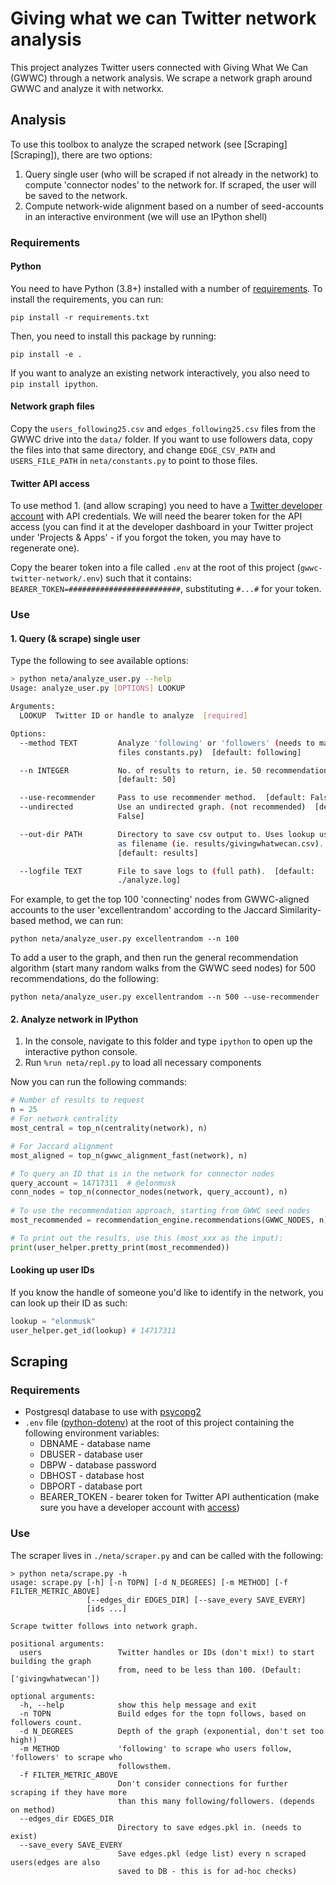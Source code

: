 # Giving what we can Twitter network analysis

This project analyzes Twitter users connected with Giving What We Can (GWWC) through a
network analysis. We scrape a network graph around GWWC and analyze it with networkx.

## Analysis

To use this toolbox to analyze the scraped network (see [Scraping][Scraping]), there are
two options:

1. Query single user (who will be scraped if not already in the network) to compute
   'connector nodes' to the network for. If scraped, the user will be saved to the
   network.
2. Compute network-wide alignment based on a number of seed-accounts in an interactive
   environment (we will use an IPython shell)
   
### Requirements

#### Python
You need to have Python (3.8+) installed with a number of [requirements](requirements.txt).
To install the requirements, you can run:

`pip install -r requirements.txt`

Then, you need to install this package by running:

`pip install -e .`

If you want to analyze an existing network interactively, you also need to `pip install
ipython`.

#### Network graph files
Copy the `users_following25.csv` and `edges_following25.csv` files from the GWWC drive
into the `data/` folder. If you want to use followers data, copy the files into that
same directory, and change `EDGE_CSV_PATH` and `USERS_FILE_PATH` in `neta/constants.py`
to point to those files.

#### Twitter API access
To use method 1. (and allow scraping) you need to have a [Twitter developer
account](https://developer.twitter.com/en/docs/twitter-api/getting-started/getting-access-to-the-twitter-api)
with API credentials. We will need the bearer token for the API access (you can find it
at the developer dashboard in your Twitter project under 'Projects & Apps' - if you
forgot the token, you may have to regenerate one).

Copy the bearer token into a file called `.env` at the root of this project
(`gwwc-twitter-network/.env`) such that it contains:
`BEARER_TOKEN=#########################`, substituting `#...#` for your token.


### Use

#### 1. Query (& scrape) single user
Type the following to see available options:
```bash
> python neta/analyze_user.py --help
Usage: analyze_user.py [OPTIONS] LOOKUP

Arguments:
  LOOKUP  Twitter ID or handle to analyze  [required]

Options:
  --method TEXT         Analyze 'following' or 'followers' (needs to match
                        files constants.py)  [default: following]

  --n INTEGER           No. of results to return, ie. 50 recommendations
                        [default: 50]

  --use-recommender     Pass to use recommender method.  [default: False]
  --undirected          Use an undirected graph. (not recommended)  [default:
                        False]

  --out-dir PATH        Directory to save csv output to. Uses lookup username
                        as filename (ie. results/givingwhatwecan.csv).
                        [default: results]

  --logfile TEXT        File to save logs to (full path).  [default:
                        ./analyze.log]
```

For example, to get the top 100 'connecting' nodes from GWWC-aligned accounts to the
user 'excellentrandom' according to the Jaccard Similarity-based method, we can run:

```
python neta/analyze_user.py excellentrandom --n 100
```

To add a user to the graph, and then run the general recommendation algorithm (start
many random walks from the GWWC seed nodes) for 500 recommendations, do the following:

```
python neta/analyze_user.py excellentrandom --n 500 --use-recommender
```

#### 2. Analyze network in IPython

1. In the console, navigate to this folder and type `ipython` to open up the interactive
python console.
2. Run `%run neta/repl.py` to load all necessary components

Now you can run the following commands:

```python
# Number of results to request
n = 25
# For network centrality
most_central = top_n(centrality(network), n)

# For Jaccard alignment
most_aligned = top_n(gwwc_alignment_fast(network), n)

# To query an ID that is in the network for connector nodes
query_account = 14717311  # @elonmusk
conn_nodes = top_n(connector_nodes(network, query_account), n)
    
# To use the recommendation approach, starting from GWWC seed nodes
most_recommended = recommendation_engine.recommendations(GWWC_NODES, n)

# To print out the results, use this (most_xxx as the input):
print(user_helper.pretty_print(most_recommended))
```

#### Looking up user IDs


If you know the handle of someone you'd like to identify in the network, you can look up their ID as such:

```python
lookup = "elonmusk"
user_helper.get_id(lookup) # 14717311
```

## Scraping

### Requirements

* Postgresql database to use with [psycopg2](https://www.psycopg.org/)
* `.env` file ([python-dotenv](https://github.com/theskumar/python-dotenv)) at the root
  of this project containing the following environment variables:
    - DBNAME - database name
    - DBUSER - database user
    - DBPW   - database password
    - DBHOST - database host
    - DBPORT - database port
    - BEARER_TOKEN - bearer token for Twitter API authentication (make sure you have a
      developer account with
      [access](https://developer.twitter.com/en/products/twitter-api))

### Use

The scraper lives in `./neta/scraper.py` and can be called with the following:

```
> python neta/scrape.py -h
usage: scrape.py [-h] [-n TOPN] [-d N_DEGREES] [-m METHOD] [-f FILTER_METRIC_ABOVE]
                 [--edges_dir EDGES_DIR] [--save_every SAVE_EVERY]
                 [ids ...]

Scrape twitter follows into network graph.

positional arguments:
  users                 Twitter handles or IDs (don't mix!) to start building the graph
                        from, need to be less than 100. (Default: ['givingwhatwecan'])

optional arguments:
  -h, --help            show this help message and exit
  -n TOPN               Build edges for the topn follows, based on followers count.
  -d N_DEGREES          Depth of the graph (exponential, don't set too high!)
  -m METHOD             'following' to scrape who users follow, 'followers' to scrape who
                        followsthem.
  -f FILTER_METRIC_ABOVE
                        Don't consider connections for further scraping if they have more
                        than this many following/followers. (depends on method)
  --edges_dir EDGES_DIR
                        Directory to save edges.pkl in. (needs to exist)
  --save_every SAVE_EVERY
                        Save edges.pkl (edge list) every n scraped users(edges are also
                        saved to DB - this is for ad-hoc checks)
```
